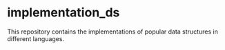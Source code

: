 # implementation_ds
This repository contains the implementations of popular data structures in different languages. 
